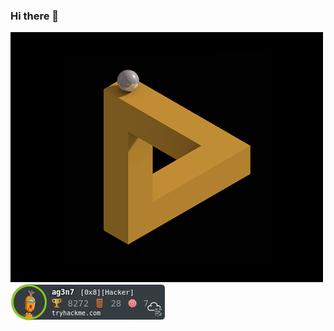 ### Hi there 👋
![img](https://github.com/ag3n7/ag3n7/blob/main/images/208358.gif)
![thm](https://github.com/ag3n7/ag3n7/blob/main/images/ag3n7.png)

<!--
**ag3n7/ag3n7** is a ✨ _special_ ✨ repository because its `README.md` (this file) appears on your GitHub profile.

Here are some ideas to get you started:

- 🔭 I’m currently working on ...
- 🌱 I’m currently learning ...
- 👯 I’m looking to collaborate on ...
- 🤔 I’m looking for help with ...
- 💬 Ask me about ...
- 📫 How to reach me: ...
- 😄 Pronouns: ...
- ⚡ Fun fact: ...
-->
